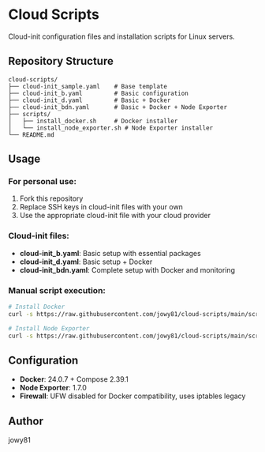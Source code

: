 # Cloud Scripts

Cloud-init configuration files and installation scripts for Linux servers.

## Repository Structure

```
cloud-scripts/
├── cloud-init_sample.yaml    # Base template
├── cloud-init_b.yaml         # Basic configuration
├── cloud-init_d.yaml         # Basic + Docker
├── cloud-init_bdn.yaml       # Basic + Docker + Node Exporter
├── scripts/
│   ├── install_docker.sh     # Docker installer
│   └── install_node_exporter.sh # Node Exporter installer
└── README.md
```

## Usage

### For personal use:
1. Fork this repository
2. Replace SSH keys in cloud-init files with your own
3. Use the appropriate cloud-init file with your cloud provider

### Cloud-init files:
- **cloud-init_b.yaml**: Basic setup with essential packages
- **cloud-init_d.yaml**: Basic setup + Docker
- **cloud-init_bdn.yaml**: Complete setup with Docker and monitoring

### Manual script execution:
```bash
# Install Docker
curl -s https://raw.githubusercontent.com/jowy81/cloud-scripts/main/scripts/install_docker.sh | bash

# Install Node Exporter
curl -s https://raw.githubusercontent.com/jowy81/cloud-scripts/main/scripts/install_node_exporter.sh | bash
```

## Configuration

- **Docker**: 24.0.7 + Compose 2.39.1
- **Node Exporter**: 1.7.0
- **Firewall**: UFW disabled for Docker compatibility, uses iptables legacy

## Author

jowy81 